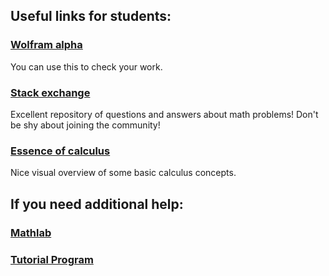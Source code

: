 ## Useful links for students:

### [Wolfram alpha](https://www.wolframalpha.com/)
You can use this to check your work.

### [Stack exchange](https://math.stackexchange.com/)
Excellent repository of questions and answers about math problems! Don't be shy about joining the community!

### [Essence of calculus](https://www.youtube.com/watch?v=WUvTyaaNkzM)
Nice visual overview of some basic calculus concepts.

## If you need additional help:

### [Mathlab](https://www.math.wisc.edu/undergraduate/mathlab)

### [Tutorial Program](https://www.math.wisc.edu/undergraduate/tprogram/contact)
